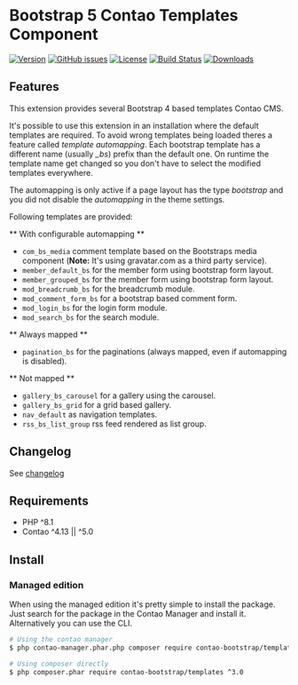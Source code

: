 Bootstrap 5 Contao Templates Component
======================================

[![Version](http://img.shields.io/packagist/v/contao-bootstrap/templates.svg?style=for-the-badge&label=Latest)](http://packagist.org/packages/contao-bootstrap/templates)
[![GitHub issues](https://img.shields.io/github/issues/contao-bootstrap/templates.svg?style=for-the-badge&logo=github)](https://github.com/contao-bootstrap/templates/issues)
[![License](http://img.shields.io/packagist/l/contao-bootstrap/templates.svg?style=for-the-badge&label=License)](http://packagist.org/packages/contao-bootstrap/templates)
[![Build Status](https://img.shields.io/github/workflow/status/contao-bootstrap/templates/contao-bootstrap-templates?logo=githubactions&logoColor=%23fff&style=for-the-badge)](https://github.com/contao-bootstrap/templates/actions)
[![Downloads](http://img.shields.io/packagist/dt/contao-bootstrap/templates.svg?style=for-the-badge&label=Downloads)](http://packagist.org/packages/contao-bootstrap/templates)

Features
--------

This extension provides several Bootstrap 4 based templates Contao CMS.

It's possible to use this extension in an installation where the default templates are required. To avoid wrong
templates being loaded theres a feature called *template automapping*. Each bootstrap template has a different name
(usually <em>_bs</em>) prefix than the default one. On runtime the template name get changed so you don't have to select
the modified templates everywhere.

The automapping is only active if a page layout has the type *bootstrap* and you did not disable the *automapping* in
the theme settings.

Following templates are provided:

** With configurable automapping **
 - `com_bs_media` comment template based on the Bootstraps media component (**Note:** It's using gravatar.com as a third party service).
 - `member_default_bs` for the member form using bootstrap form layout.
 - `member_grouped_bs` for the member form using bootstrap form layout.
 - `mod_breadcrumb_bs` for the breadcrumb module.
 - `mod_comment_form_bs` for a bootstrap based comment form.
 - `mod_login_bs` for the login form module.
 - `mod_search_bs` for the search module.

** Always mapped **
 - `pagination_bs` for the paginations (always mapped, even if automapping is disabled).

** Not mapped **
 - `gallery_bs_carousel` for a gallery using the carousel.
 - `gallery_bs_grid` for a grid based gallery.
 - `nav_default` as navigation templates.
 - `rss_bs_list_group` rss feed rendered as list group.


Changelog
---------

See [changelog](CHANGELOG.md)

Requirements
------------

 - PHP ^8.1
 - Contao ^4.13 || ^5.0

Install
-------

### Managed edition

When using the managed edition it's pretty simple to install the package. Just search for the package in the
Contao Manager and install it. Alternatively you can use the CLI.

```bash
# Using the contao manager
$ php contao-manager.phar.php composer require contao-bootstrap/templates ^3.0

# Using composer directly
$ php composer.phar require contao-bootstrap/templates ^3.0
```
